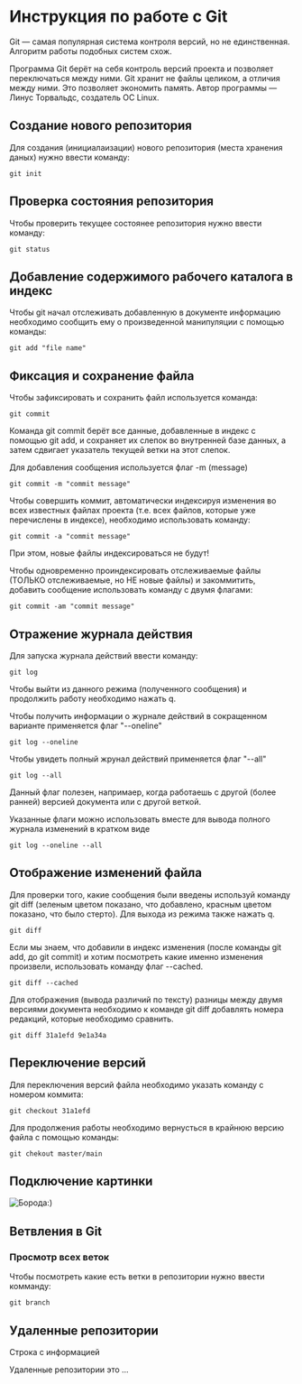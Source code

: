 # Инструкция по работе с Git

Git — самая популярная система контроля версий, но не единственная. Алгоритм
работы подобных систем схож.

Программа Git берёт на себя контроль версий проекта и позволяет переключаться между ними. Git хранит не файлы целиком, а отличия между ними. Это позволяет
экономить память. Автор программы — Линус Торвальдс, создатель ОС Linux.

## Создание нового репозитория

Для создания (инициалаизации) нового репозитория (места хранения даных) нужно ввести команду:

    git init

## Проверка состояния репозитория

Чтобы проверить текущее состоянее репозитория нужно ввести команду:

    git status

## Добавление содержимого рабочего каталога в индекс

Чтобы git начал отслеживать добавленную в документе информацию необходимо сообщить ему о произведенной манипуляции с помощью команды:

    git add "file name"

## Фиксация и сохранение файла

Чтобы зафиксировать и сохранить файл  используется команда:

    git commit

Команда git commit берёт все данные, добавленные в индекс с помощью git add, и сохраняет их слепок во внутренней базе данных, а затем сдвигает указатель текущей ветки на этот слепок.

Для добавления сообщения используется флаг -m (message)

    git commit -m "commit message"

Чтобы совершить коммит, автоматически индексируя изменения во всех известных файлах
проекта (т.е. всех файлов, которые уже перечислены в индексе), необходимо использовать команду:

    git commit -a "commit message"

При этом, новые файлы индексироваться не будут!

Чтобы одновременно проиндексировать отслеживаемые файлы (ТОЛЬКО отслеживаемые, но НЕ новые файлы) и закоммитить, добавить сообщение использовать команду с двумя флагами:

    git commit -am "commit message"

## Отражение журнала действия

Для запуска журнала действий ввести команду:

    git log

Чтобы выйти из данного режима (полученного сообщения) и продолжить работу необходимо нажать q.

Чтобы получить информации о журнале действий в сокращенном варианте применяется флаг "--oneline"

    git log --oneline

Чтобы увидеть полный жрунал действий применяется флаг "--all"

    git log --all

Данный флаг полезен, напримаер, когда работаешь с другой (более ранней) версией документа или с другой веткой.

Указанные флаги можно использовать вместе для вывода полного журнала изменений в кратком виде

    git log --oneline --all

## Отображение изменений файла

Для проверки того, какие сообщения были введены используй команду git diff (зеленым цветом показано, что добавлено, красным цветом показано, что было стерто). Для выхода из режима также нажать q.

    git diff

Если мы знаем, что добавили в индекс изменения (после команды git add, до git commit) и хотим посмотреть какие именно изменения произвели, использовать команду флаг --cached.

    git diff --cached

Для отображения (вывода различий по тексту) разницы между двумя версиями документа необходимо к команде git diff добавлять номера редакций, которые необходимо сравнить.

    git diff 31a1efd 9e1a34a

## Переключение версий

Для переключения версий файла необходимо указать команду с номером коммита:

    git checkout 31a1efd

Для продолжения работы необходимо вернусться в крайнюю версию файла с помощью команды:

    git chekout master/main

## Подключение картинки

![Борода:)](image.png)

## Ветвления в Git

### Просмотр всех веток

Чтобы посмотреть какие есть ветки в репозитории нужно ввести комманду:

    git branch



## Удаленные репозитории

Строка с информацией

Удаленные репозитории это ...
